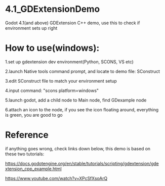 # 4.1_GDExtensionDemo
Godot 4.1(and above) GDExtension C++ demo, use this to check if environment sets up right

# How to use(windows):
1.set up gdextension dev environment(Python, SCONS, VS etc)

2.launch Native tools command prompt, and locate to demo file: SConstruct

3.edit SConstruct file to match your environment setup

4.input command: "scons platform=windows"

5.launch godot, add a child node to Main node, find GDexample node

6.attach an icon to the node, if you see the icon floating around, everything is green, you are good to go

# Reference
if anything goes wrong, check links down below, this demo is based on these two tutorials:


https://docs.godotengine.org/en/stable/tutorials/scripting/gdextension/gdextension_cpp_example.html

https://www.youtube.com/watch?v=XPcSfXsoArQ
